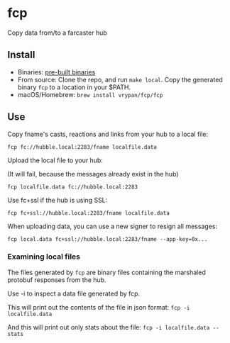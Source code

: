# fcp

Copy data from/to a farcaster hub

## Install

- Binaries: [pre-built binaries](https://github.com/vrypan/fcp/releases)
- From source: Clone the repo, and run `make local`. Copy the generated binary `fcp` to a location in your $PATH.
- macOS/Homebrew: `brew install vrypan/fcp/fcp`

## Use

Copy fname's casts, reactions and links from your hub to a local file:

`fcp fc://hubble.local:2283/fname localfile.data`

Upload the local file to your hub:

(It will fail, because the messages already exist in the hub)

`fcp localfile.data fc://hubble.local:2283`

Use fc+ssl if the hub is using SSL:

`fcp fc+ssl://hubble.local:2283/fname localfile.data`

When uploading data, you can use a new signer to resign all messages:

`fcp local.data fc+ssl://hubble.local:2283/fname --app-key=0x...`

### Examining local files

The files generated by `fcp` are binary files containing the marshaled
protobuf responses from the hub.

Use -i to inspect a data file generated by fcp.

This will print out the contents of the file in json format:
`fcp -i localfile.data`

And this will print out only stats about the file:
`fcp -i localfile.data --stats`
